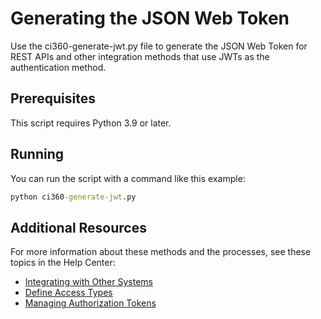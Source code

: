 # Generating the JSON Web Token

Use the ci360-generate-jwt.py file to generate the JSON Web Token for REST APIs and other integration methods that use
JWTs as the authentication method.

## Prerequisites

This script requires Python 3.9 or later.

## Running

You can run the script with a command like this example:

```cmd
python ci360-generate-jwt.py
```

## Additional Resources

For more information about these methods and the processes, see these topics in the Help Center:

* [Integrating with Other Systems](https://documentation.sas.com/?cdcId=cintcdc&cdcVersion=production.a&docsetId=cintag&docsetTarget=n0sqsgvljaij71n1dlvp21x5fh00.htm)
* [Define Access Types](https://documentation.sas.com/?cdcId=cintcdc&cdcVersion=production.a&docsetId=cintag&docsetTarget=ext-access-define-type.htm)
* [Managing Authorization Tokens](https://go.documentation.sas.com/doc/en/cintcdc/production.a/cintag/ext-auth-tokens.htm)
